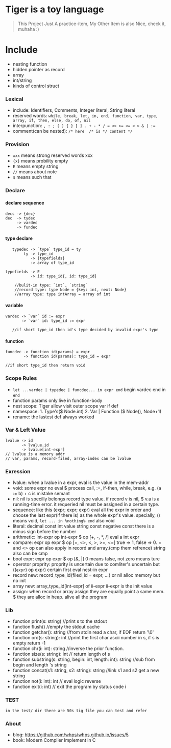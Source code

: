 # Tiger is a toy language

> This Project Just A practice-item, My Other Item is also Nice, check it, muhaha :) 

# Include

* nesting function
* hidden pointer as record
* array
* int/string
* kinds of control struct

### Lexical

* include: Identifiers, Comments, Integer literal, String literal
* reserved words: `while, break, let, in, end, function, var, type, array, if, then, else, do, of, nil`
* interpunction: `, : ; ( ) { } [ ] . + - * / = <> >= <= < > & | :=`
* comment(can be nested): `/* here  /* is */ content */`

### Provision

* `xxx` means strong reserved words xxx
*  `{x}`  means probility empty
*   `E`   means empty string
*  `//`   means about note
*   `$`  means such that
    
### Declare

#### declare sequence

    decs -> {dec}
    dec  -> tydec
	     -> vardec
	     -> fundec
	     
#### type declare
    
       typedec -> `type` type_id = ty
            ty -> type_id
               -> {typefields}
               -> array of type_id
    
    typefields -> E
               -> id: type_id{, id: type_id}
    
        //bulit-in type: `int`, `string`
        //record type: type Node = {key: int, next: Node}
        //array type: type intArray = array of int

#### variable
    
    vardec -> `var` id := expr
           -> `var` id: type_id := expr
           
       //if short type_id then id's type decided by invalid expr's type
       
#### function
    
    funcdec -> function id(params) = expr
            -> function id(params): type_id = expr
    
    //if short type_id then return void

### Scope Rules

* `let ...vardec | typedec | funcdec... in expr end` begin vardec end in `end`
* function params only live in function-body
* nest scope: Tiger allow visit outer scope var if def
* namespace: 1. Type's($ Node.int) 2. Var | Function ($ Node(), Node+1)
* rename: the lastest def always worked
    
### Var & Left Value

    lvalue -> id
           -> lvalue.id
           -> lvalue[int-expr]
    // lvalue is a memory addr
    // var, params, record-filed, array-index can be lvalue

### Exression

* lvalue:
when a lvalue in a expr, eval is the value in the mem-addr
* void:
some expr no eval $ process call, :=, if-then, while, break,
e.g. (a := b) + c is mistake semant
* nil:
nil is specilly belongs record type value.
if record v is nil, $ v.a is a running-time error.
it requeried nil must be assigned in a certain type.
* sequence:
like this (expr; expr; expr)
eval all the expr in order and choose the last expr(if there is) as the whole expr's value.
specially, () means void, `let ... in %nothing% end` also void
* literal:
decimal const int value
string  const 
negative const there is a minus sign before the number
* arithmetic:
int-expr op int-expr $ op [+, -, *, /] eval a int expr
* compare:
expr op expr $ op [=, <>, <, >, >=, <=] 
true => 1, false => 0.
= and <> op can also apply in record and array.(cmp them refrence)
string also can be cmp
* bool expr:
expr op expr $ op [&, |]
0 means false, not zero means ture
* operotor proprity:
proprity is uncertain due to comliter's uncertain
but ((`expr`) op expr) certain first eval nest-in expr
* record new:
record_type_id{filed_id = expr, ...}
or nil alloc memory but no init
* array new:
array_type_id[int-expr] of ii-expr
ii-expr is the init value
* assign:
when record or array assign they are equally point a same mem.
$ they are alloc in heap. alive all the program

### Lib

* function print(s: string) //print s to the stdout
* function flush() //empty the stdout cache
* function getchar(): string //from stdin read a char, if EOF return '\0'
* function ord(s: string): int //print the first char ascii number in s, if s is empty return -1
* function chr(i: int): string //inverse the prior function.
* function size(s: string): int // return length of s
* function substring(s: string, begin: int, length: int): string //sub from begin and length 's string
* function concat(s1: string, s2: string): string //link s1 and s2 get a new string
* function not(i: int): int // eval logic reverse
* function exit(i: int) // exit the program by status code i

### TEST

    in the test/ dir there are 50s tig file you can test and refer
    
### About

* blog: https://github.com/whps/whps.github.io/issues/5
* book: Modern Compiler Implement in C
